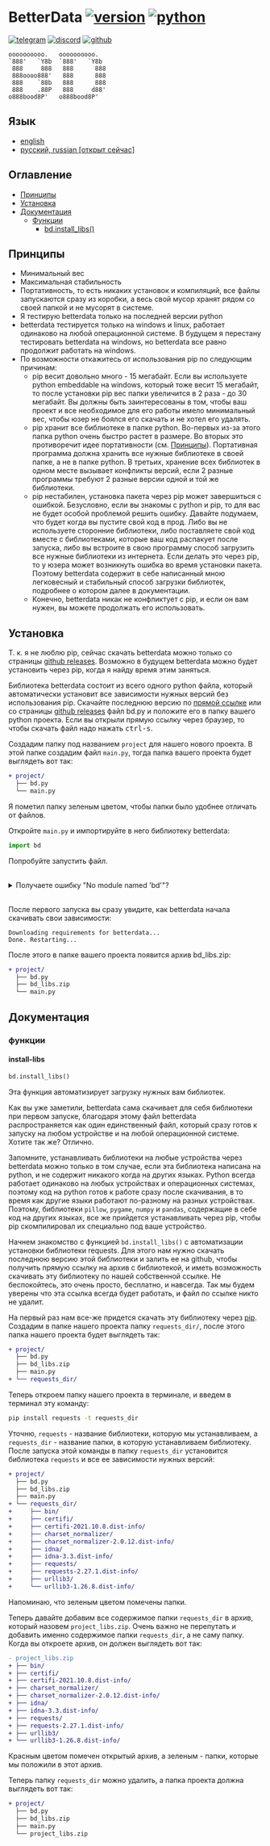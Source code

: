 # BetterData [![version](svg/version.svg)](https://github.com/gmankab/betterdata) [![python](svg/python.svg)](https://www.python.org)

[![telegram](svg/telegram.svg)](https://t.me/gmanka)
[![discord](svg/discord.svg)](https://discordapp.com/users/396578935540023296)
[![github](svg/github.svg)](https://github.com/gmankab/betterdata)

```text
oooooooooo.   oooooooooo.
`888'   `Y8b  `888'   `Y8b
 888     888   888      888
 888oooo888'   888      888
 888    `88b   888      888
 888    .88P   888     d88'
o888bood8P'   o888bood8P'

```

## Язык

- [english](readme.md)
- [русский, russian [открыт сейчас]](readme_ru.md)

## Оглавление

- [Принципы](#принципы)
- [Установка](#установка)
- [Документация](#документация)
  - [Функции](#функции)
    - [bd.install_libs()](#install-libs)

## Принципы

- Минимальный вес
- Максимальная стабильность
- Портативность, то есть никаких установок и компиляций, все файлы запускаются сразу из коробки, а весь свой мусор хранят рядом со своей папкой и не мусорят в системе.
- Я тестирую betterdata только на последней версии python
- betterdata тестируется только на windows и linux, работает одинаково на любой операционной системе.
В будущем я перестану тестировать betterdata на windows, но betterdata все равно продолжит работать на windows.
- По возможности откажитесь от использования
pip по следующим причинам:
  - pip весит довольно много - 15 мегабайт. Если вы используете python embeddable на windows, который тоже весит 15 мегабайт, то после установки pip вес папки увеличится в 2 раза - до 30 мегабайт. Вы должны быть заинтересованы в том, чтобы ваш проект и все необходимое для его работы имело минимальный вес, чтобы юзер не боялся его скачать и не хотел его удалять.
  - pip хранит все библиотеке в папке python. Во-первых из-за этого папка python очень быстро растет в размере. Во вторых это противоречит идее портативности (см. [Принципы](#принципы)). Портативная программа должна хранить все нужные библиотеке в своей папке, а не в папке python. В третьих, хранение всех библиотек в одном месте вызывает конфликты версий, если 2 разные программы требуют 2 разные версии одной и той же библиотеки.
  - pip нестабилен, установка пакета через pip может завершиться с ошибкой. Безусловно, если вы знакомы с python и pip, то для вас не будет особой проблемой решить ошибку. Давайте подумаем, что будет когда вы пустите свой код в прод. Либо вы не используете сторонние библиотеки, либо поставляете свой код вместе с библиотеками, которые ваш код распакует после запуска, либо вы встроите в свою программу способ загрузить все нужные библиотеки из интернета. Если делать это через pip, то у юзера может возникнуть ошибка во время установки пакета. Поэтому betterdata содержит в себе написанный мною легковесный и стабильный способ загрузки библиотек, подробнее о котором далее в документации.
  - Конечно, betterdata никак не конфликтует с pip, и если он вам нужен, вы можете продолжать его использовать.

## Установка

Т. к. я не люблю pip, сейчас скачать betterdata можно только со страницы [github releases](https://github.com/gmankab/betterdata/releases). Возможно в будущем betterdata можно будет
установить через pip, когда я найду время этим заняться.

Библиотека betterdata состоит из всего одного python файла, который автоматически установит все зависимости нужных версий без использования pip. Скачайте последнюю версию по [прямой ссылке](https://raw.githubusercontent.com/gmankab/betterdata/main/latest_release/bd.py) или со страницы [github releases](https://github.com/gmankab/betterdata/releases) файл bd.py и положите его в папку вашего python проекта. Если вы открыли прямую ссылку через браузер, то чтобы скачать файл надо нажать <kbd>ctrl-s</kbd>.

Создадим папку под названием `project` для нашего нового проекта. В этой папке создадим файл `main.py`, тогда папка вашего проекта будет выглядеть вот так:

```diff
+ project/
  ├── bd.py
  └── main.py
```

Я пометил папку зеленым цветом, чтобы папки было удобнее отличать от файлов.

Откройте `main.py` и импортируйте в него библиотеку betterdata:

```py
import bd
```

Попробуйте запустить файл.

<br />
<details>
  <summary>
    Получаете ошибку "No module named 'bd'"?
  </summary>
  <br />
  Если вы получаете ошибку

  ```py
  ModuleNotFoundError: No module named 'bd'
  ```

  Для начала убедитесь, что `main.py` и `bd.py` находятся в одной папке. Если все так, но ошибка все равно появляется, значит вы запускаете `main.py` не из папки `project/`. Вам нужно либо [перейти в папку](https://www.google.com/search?q=how+to+change+folder+in+terminal) `project/` в вашем терминале и запустить `main.py` оттуда, либо добавить папку `project/` в sys.path с помощью этого кода:

  ```py
  import pathlib
  import sys

  sys.path.append(
      str(pathlib.Path(__file__).parent)
  )

  import bd
  ```

  Теперь файл должен запускаться без ошибок.

</details>
<br />

После первого запуска вы сразу увидите, как betterdata начала скачивать свои зависимости:

```text
Downloading requirements for betterdata...
Done. Restarting...
```

После этого в папке вашего проекта появится архив bd_libs.zip:

```diff
+ project/
  ├── bd.py
  ├── bd_libs.zip
  └── main.py
```

## Документация

### функции

#### install-libs

```py
bd.install_libs()
```

Эта функция автоматизирует загрузку нужных вам библиотек.

Как вы уже заметили, betterdata сама скачивает для себя библиотеки при первом запуске, благодаря этому файл betterdata распространяется как один единственный файл, который сразу готов к запуску на любом устройстве и на любой операционной системе. Хотите так же? Отлично.

Запомните, устанавливать библиотеки на любые устройства через betterdata можно только в том случае, если эта библиотека написана на python, и не содержит никакого когда на других языках. Python всегда работает одинаково на любых устройствах и операционных системах, поэтому код на python готов к работе сразу после скачивания, в то время как другие языки работают по-разному на разных устройствах. Поэтому, библиотеки `pillow`, `pygame`, `numpy` и `pandas`, содержащие в себе код на других языках, все же прийдется устанавливать через pip, чтобы pip скомпилировал их специально под ваше устройство.

Начнем знакомство с функцией `bd.install_libs()` с автоматизации установки библиотеки requests. Для этого нам нужно скачать последнюю версию этой библиотеки и залить ее на github, чтобы получить прямую ссылку на архив с библиотекой, и иметь возможность скачивать эту библиотеку по нашей собственной ссылке. Не беспокойтесь, это очень просто, бесплатно, и навсегда. Так мы будем уверены что эта ссылка всегда будет работать, и файл по ссылке никто не удалит.

На первый раз нам все-же придется скачать эту библиотеку через [pip](https://pip.pypa.io/en/stable/installation/). Создадим в папке нашего проекта папку `requests_dir/`, после этого папка нашего проекта будет выглядеть так:

```diff
+ project/
  ├── bd.py
  ├── bd_libs.zip
  ├── main.py
+ └── requests_dir/
```

Теперь откроем папку нашего проекта в терминале, и введем в терминал эту команду:

```sh
pip install requests -t requests_dir
```

Уточню, `requests` - название библиотеки, которую мы устанавливаем, а `requests_dir` - название папки, в которую устанавливаем библиотеку. После запуска этой команды в папку `requests_dir` установится библиотека `requests` и все ее зависимости нужных версий:

```diff
+ project/
  ├── bd.py
  ├── bd_libs.zip
  ├── main.py
+ └── requests_dir/
+     ├── bin/
+     ├── certifi/
+     ├── certifi-2021.10.8.dist-info/
+     ├── charset_normalizer/
+     ├── charset_normalizer-2.0.12.dist-info/
+     ├── idna/
+     ├── idna-3.3.dist-info/
+     ├── requests/
+     ├── requests-2.27.1.dist-info/
+     ├── urllib3/
+     └── urllib3-1.26.8.dist-info/
```

Напоминаю, что зеленым цветом помечены папки.

Теперь давайте добавим все содержимое папки `requests_dir` в архив, который назовем `project_libs.zip`. Очень важно не перепутать и добавить именно содержимое папки `requests_dir`, а не саму папку. Когда вы откроете архив, он должен выглядеть вот так:

```diff
- project_libs.zip
+ ├── bin/
+ ├── certifi/
+ ├── certifi-2021.10.8.dist-info/
+ ├── charset_normalizer/
+ ├── charset_normalizer-2.0.12.dist-info/
+ ├── idna/
+ ├── idna-3.3.dist-info/
+ ├── requests/
+ ├── requests-2.27.1.dist-info/
+ ├── urllib3/
+ └── urllib3-1.26.8.dist-info/
```

Красным цветом помечен открытый архив, а зеленым - папки, которые мы положили в этот архив.

Теперь папку `requests_dir` можно удалить, а папка проекта должна выглядеть вот так:

```diff
+ project/
  ├── bd.py
  ├── bd_libs.zip
  ├── main.py
  └── project_libs.zip
```
